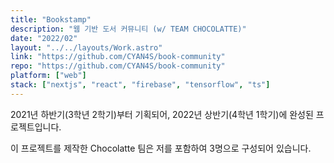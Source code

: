 ```yaml
---
title: "Bookstamp"
description: "웹 기반 도서 커뮤니티 (w/ TEAM CHOCOLATTE)"
date: "2022/02"
layout: "../../layouts/Work.astro"
link: "https://github.com/CYAN4S/book-community"
repo: "https://github.com/CYAN4S/book-community"
platform: ["web"]
stack: ["nextjs", "react", "firebase", "tensorflow", "ts"]
---
```


2021년 하반기(3학년 2학기)부터 기획되어, 2022년 상반기(4학년 1학기)에 완성된 프로젝트입니다.

이 프로젝트를 제작한 Chocolatte 팀은 저를 포함하여 3명으로 구성되어 있습니다.
